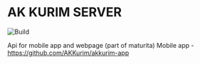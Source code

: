 # AK KURIM SERVER
![Build](https://github.com/czmatejt9/akkurim-server/actions/workflows/deploy.yml/badge.svg?branch=main)

Api for mobile app and webpage (part of maturita)
Mobile app - https://github.com/AKKurim/akkurim-app
